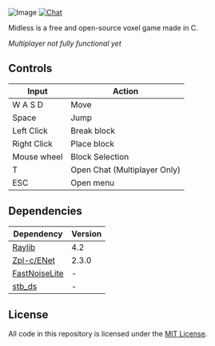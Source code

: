 ![Image](https://i.imgur.com/4Ku3xak.png)
[![Chat](https://img.shields.io/discord/908871478576033832?label=%20chat%20on%20discord)](https://discord.gg/tZthSbpUcV)

Midless is a free and open-source voxel game made in C.

*Multiplayer not fully functional yet*

## Controls

| Input                        | Action                |
|-------------------------------|----------------------|
| W A S D             | Move                           |
| Space               | Jump                           |
| Left Click          | Break block                    |
| Right Click         | Place block                    |
| Mouse wheel         | Block Selection                |
| T                   | Open Chat (Multiplayer Only)   |
| ESC                 | Open menu                      |

## Dependencies

| Dependency    | Version |
|---------------|---------|
| [Raylib](https://github.com/raysan5/raylib/)        | 4.2     |
| [Zpl-c/ENet](https://github.com/zpl-c/enet)    | 2.3.0   |
| [FastNoiseLite](https://github.com/Auburn/FastNoiseLite) | -       |
| [stb_ds](https://github.com/nothings/stb/blob/master/stb_ds.h) | -       |


## License

All code in this repository is licensed under the [MIT License](https://github.com/Sirvoid/Midless/blob/main/LICENSE).